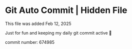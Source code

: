 # Git Auto Commit | Hidden File

This file was added Feb 12, 2025

Just for fun and keeping my daily git commit active 🤪

commit number: 674985

